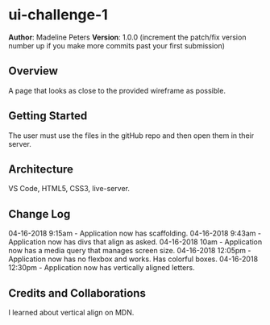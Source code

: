 # ui-challenge-1

**Author**: Madeline Peters
**Version**: 1.0.0 (increment the patch/fix version number up if you make more commits past your first submission)

## Overview
A page that looks as close to the provided wireframe as possible.

## Getting Started
The user must use the files in the gitHub repo and then open them in their server.

## Architecture
VS Code, HTML5, CSS3, live-server.

## Change Log
04-16-2018 9:15am - Application now has scaffolding.
04-16-2018 9:43am - Application now has divs that align as asked.
04-16-2018 10am - Application now has a media query that manages screen size.
04-16-2018 12:05pm - Application now has no flexbox and works. Has colorful boxes.
04-16-2018 12:30pm - Application now has vertically aligned letters.

## Credits and Collaborations
I learned about vertical align on MDN.